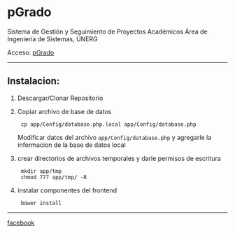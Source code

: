 pGrado
======

Sistema de Gestión y Seguimiento de Proyectos Académicos
Área de Ingeniería de Sistemas, UNERG

Acceso: [pGrado](https://pgrado.aisunerg.net.ve)

__________________________

Instalacion:
-----------

1. Descargar/Clonar Repositorio

2. Copiar archivo de base de datos

        cp app/Config/database.php.local app/Config/database.php

   Modificar datos del archivo `app/Config/database.php` y agregarle la informacion de la base de datos local

3. crear directorios de archivos temporales y darle permisos de escritura

        mkdir app/tmp
	    chmod 777 app/tmp/ -R

4. instalar componentes del frontend

        bower install

__________________________
[facebook](https://www.facebook.com/pgrado.aisunerg)
